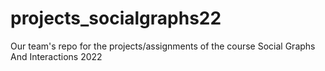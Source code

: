 # projects_socialgraphs22
Our team's repo for the projects/assignments of the course Social Graphs And Interactions 2022
